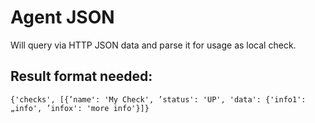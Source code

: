 # Agent JSON

Will query via HTTP JSON data and parse it for usage as local check.


## Result format needed:

```
{'checks', [{’name': 'My Check', ’status': 'UP', 'data': {'info1': „info', ’infox': 'more info'}]}
```
